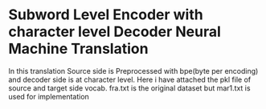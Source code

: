 # Subword Level Encoder with character level Decoder Neural Machine Translation
In this translation Source side is Preprocessed with bpe(byte per encoding) and decoder side is at character level.
Here i have attached the pkl file of source and target side vocab.
fra.txt is the original dataset but mar1.txt is used for implementation
